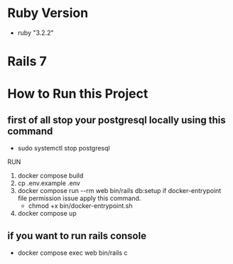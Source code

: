 # Ruby Version
  - ruby "3.2.2"

# Rails 7

# How to Run this Project

## first of all stop your postgresql locally using this command
 - sudo systemctl stop postgresql

RUN

1. docker compose build
2. cp .env.example .env
3. docker compose run --rm web bin/rails db:setup
  if docker-entrypoint file permission issue apply this command.
    - chmod +x bin/docker-entrypoint.sh
4. docker compose up

## if you want to run rails console
  - docker compose exec web bin/rails c